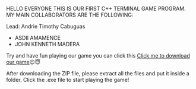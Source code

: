 HELLO EVERYONE THIS IS OUR FIRST C++ TERMINAL GAME PROGRAM. MY MAIN COLLABORATORS ARE THE FOLLOWING:

Lead: Andrie Timothy Cabuguas

- ASDII AMAMENCE
- JOHN KENNETH MADERA

Try and have fun playing our game you can click this [Click me to download our game](https://ctueduph-my.sharepoint.com/:u:/g/personal/andrietimothy_cabuguas_ctu_edu_ph/Ecw2E0b3_oZMt4thP4QxgfUBAOQA33L5ryQ73P6Spn4Keg?e=KPs7HM)😉😇

After downloading the ZIP file, please extract all the files and put it inside a folder. Click the .exe file to start playing the game!
